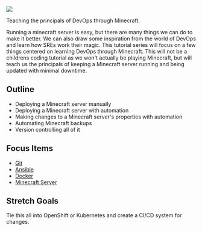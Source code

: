 [![](https://static1.textcraft.net/data1/7/a/7a934550fb76efd83b303ffa4cc48ae5f34fbf39da39a3ee5e6b4b0d3255bfef95601890afd80709da39a3ee5e6b4b0d3255bfef95601890afd8070905ccb9558d135c6627fbe265fa4dab9d.png)](#)

Teaching the principals of DevOps through Minecraft.

Running a minecraft server is easy, but there are many things we can do to make it better. We can also draw some inspiration from the world of DevOps and learn how SREs work their magic. This tutorial series will focus on a few things centered on learning DevOps through Minecraft. This will not be a childrens coding tutorial as we won't actually be playing Minecraft, but will teach us the principals of keeping a Minecraft server running and being updated with minimal downtime.

## Outline

* Deploying a Minecraft server manually
* Deploying a Minecraft server with automation
* Making changes to a Minecraft server's properties with automation
* Automating Minecraft backups
* Version controlling all of it

## Focus Items

* [Git](docs/Git.md)
* [Ansible](docs/Ansible.md)
* [Docker](docs/Docker.md)
* [Minecraft Server](docs/Minecraft.md)

## Stretch Goals

Tie this all into OpenShift or Kubernetes and create a CI/CD system for changes.
